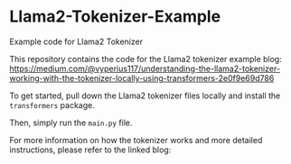 # Llama2-Tokenizer-Example
Example code for Llama2 Tokenizer

This repository contains the code for the Llama2 tokenizer example blog: https://medium.com/@vyperius117/understanding-the-llama2-tokenizer-working-with-the-tokenizer-locally-using-transformers-2e0f9e69d786

To get started, pull down the Llama2 tokenizer files locally and install the `transformers` package.

Then, simply run the `main.py` file.

For more information on how the tokenizer works and more detailed instructions, please refer to the linked blog:

